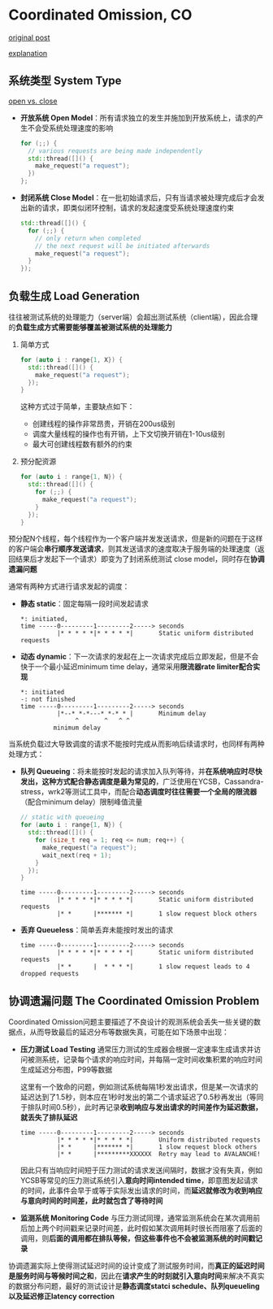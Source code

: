 # Coordinated Omission, CO

[original post](http://highscalability.com/blog/2015/10/5/your-load-generator-is-probably-lying-to-you-take-the-red-pi.html)

[explanation](https://www.scylladb.com/2021/04/22/on-coordinated-omission/)

## 系统类型 System Type

[open vs. close](https://www.usenix.org/legacy/event/nsdi06/tech/full_papers/schroeder/schroeder.pdf)

- **开放系统 Open Model**：所有请求独立的发生并施加到开放系统上，请求的产生不会受系统处理速度的影响
  
  ```C++
  for (;;) {
    // various requests are being made independently
    std::thread([]() {
      make_request("a request");
    })
  };
  ```

- **封闭系统 Close Model**：在一批初始请求后，只有当请求被处理完成后才会发出新的请求，即类似闭环控制，请求的发起速度受系统处理速度约束

  ```C++
  std::thread([]() {
    for (;;) {
      // only return when completed
      // the next request will be initiated afterwards
      make_request("a request");
    }
  });
  ```

## 负载生成 Load Generation

往往被测试系统的处理能力（server端）会超出测试系统（client端），因此合理的**负载生成方式需要能够覆盖被测试系统的处理能力**

1. 简单方式

    ```C++
    for (auto i : range{1, X}) {
      std::thread([]() {
        make_request("a request");
      });
    }
    ```

   这种方式过于简单，主要缺点如下：
   - 创建线程的操作非常昂贵，开销在200us级别
   - 调度大量线程的操作也有开销，上下文切换开销在1-10us级别
   - 最大可创建线程数有额外的约束

2. 预分配资源

    ```C++
    for (auto i : range{1, N}) {
      std::thread([]() {
        for (;;) {
          make_request("a request");
        }
      });
    }
    ```

  预分配N个线程，每个线程作为一个客户端并发发送请求，但是新的问题在于这样的客户端会**串行顺序发送请求**，则其发送请求的速度取决于服务端的处理速度（返回结果后才发起下一个请求）即变为了封闭系统测试 close model，同时存在**协调遗漏问题**

通常有两种方式进行请求发起的调度：

- **静态 static**：固定每隔一段时间发起请求

  ```text
  *: initiated, 
  time -----0---------1---------2-----> seconds
            |* * * * *|* * * * *|       Static uniform distributed requests
  ```

- **动态 dynamic**：下一次请求的发起在上一次请求完成后立即发起，但是不会快于一个最小延迟minimum time delay，通常采用**限流器rate limiter配合实现**

  ```text
  *: initiated
  -: not finished
  time -----0---------1---------2-----> seconds
            |*--* *-*---* *-* * |       Minimum delay
                 ^       ^   ^ ^
           minimum delay
  ```

当系统负载过大导致调度的请求不能按时完成从而影响后续请求时，也同样有两种处理方式：

- **队列 Queueing**：将未能按时发起的请求加入队列等待，并**在系统响应时尽快发出，这种方式配合静态调度是最为常见的**，广泛使用在YCSB，Cassandra-stress，wrk2等测试工具中，而配合**动态调度时往往需要一个全局的限流器**（配合minimum delay）限制峰值流量

  ```c++
  // static with queueing
  for (auto i : range{1, N}) {
    std::thread([]() {
      for (size_t req = 1; req <= num; req++) {
        make_request("a request");
        wait_next(req + 1);
      }
    });
  }
  ```

  ```text
  time -----0---------1---------2-----> seconds
            |* * * * *|* * * * *|       Static uniform distributed requests
            |* *      |******* *|       1 slow request block others
  ```

- **丢弃 Queueless**：简单丢弃未能按时发出的请求

  ```text
  time -----0---------1---------2-----> seconds
            |* * * * *|* * * * *|       Static uniform distributed requests
            |* *      |  * * * *|       1 slow request leads to 4 dropped requests
  ```

## 协调遗漏问题 The Coordinated Omission Problem

Coordinated Omission问题主要描述了不良设计的观测系统会丢失一些关键的数据点，从而导致最后的延迟分布等数据失真，可能在如下场景中出现：

- **压力测试 Load Testing**
  通常压力测试的生成器会根据一定速率生成请求并访问被测系统，记录每个请求的响应时间，并每隔一定时间收集积累的响应时间生成延迟分布图，P99等数据

  这里有一个致命的问题，例如测试系统每隔1秒发出请求，但是某一次请求的延迟达到了1.5秒，则本应在1秒时发出的第二个请求延迟了0.5秒再发出（等同于排队时间0.5秒），此时再记录**收到响应与发出请求的时间差作为延迟数据，就丢失了排队延迟**

  ```text
  time -----0---------1---------2-----> seconds
            |* * * * *|* * * * *|       Uniform distributed requests
            |* *      |******* *|       1 slow request block others
            |* *      |*********XXXXXX  Retry may lead to AVALANCHE!
  ```

  因此只有当响应时间短于压力测试的请求发送间隔时，数据才没有失真，例如YCSB等常见的压力测试系统引入**意向时间intended time**，即意图发起请求的时间，此事件会早于或等于实际发出请求的时间，而**延迟就修改为收到响应与意向时间的时间差，此时就包含了等待时间**

- **监测系统 Monitoring Code**
  与压力测试同理，通常监测系统会在某次调用前后加上两个时间戳来记录时间差，此时假如某次调用耗时很长而阻塞了后面的调用，则**后面的调用都在排队等候，但这些事件也不会被监测系统的时间戳记录**

协调遗漏实际上使得测试延迟时间的设计变成了测试服务时间，而**真正的延迟时间是服务时间与等候时间之和**，因此在**请求产生的时刻就引入意向时间**来解决不真实的数据分布问题，最好的测试设计是**静态调度statci schedule、队列queueling以及延迟修正latency correction**
